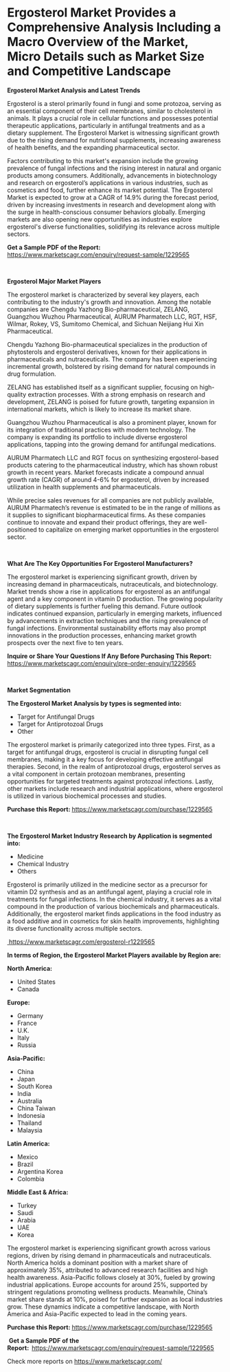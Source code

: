 <p><h1>Ergosterol Market Provides a Comprehensive Analysis Including a Macro Overview of the Market, Micro Details such as Market Size and Competitive Landscape</h1></p><p><strong>Ergosterol Market Analysis and Latest Trends</strong></p>
<p><p>Ergosterol is a sterol primarily found in fungi and some protozoa, serving as an essential component of their cell membranes, similar to cholesterol in animals. It plays a crucial role in cellular functions and possesses potential therapeutic applications, particularly in antifungal treatments and as a dietary supplement. The Ergosterol Market is witnessing significant growth due to the rising demand for nutritional supplements, increasing awareness of health benefits, and the expanding pharmaceutical sector.</p><p>Factors contributing to this market's expansion include the growing prevalence of fungal infections and the rising interest in natural and organic products among consumers. Additionally, advancements in biotechnology and research on ergosterol’s applications in various industries, such as cosmetics and food, further enhance its market potential. The Ergosterol Market is expected to grow at a CAGR of 14.9% during the forecast period, driven by increasing investments in research and development along with the surge in health-conscious consumer behaviors globally. Emerging markets are also opening new opportunities as industries explore ergosterol's diverse functionalities, solidifying its relevance across multiple sectors.</p></p>
<p><strong>Get a Sample PDF of the Report:&nbsp;</strong> <a href="https://www.marketscagr.com/enquiry/request-sample/1229565?utm_campaign=3019&utm_medium=2&utm_source=Github&utm_content=ia&utm_term=01042025&utm_id=ergosterol">https://www.marketscagr.com/enquiry/request-sample/1229565</a></p>
<p>&nbsp;</p>
<p><strong>Ergosterol Major Market Players</strong></p>
<p><p>The ergosterol market is characterized by several key players, each contributing to the industry's growth and innovation. Among the notable companies are Chengdu Yazhong Bio-pharmaceutical, ZELANG, Guangzhou Wuzhou Pharmaceutical, AURUM Pharmatech LLC, RGT, HSF, Wilmar, Rokey, VS, Sumitomo Chemical, and Sichuan Neijiang Hui Xin Pharmaceutical.</p><p>Chengdu Yazhong Bio-pharmaceutical specializes in the production of phytosterols and ergosterol derivatives, known for their applications in pharmaceuticals and nutraceuticals. The company has been experiencing incremental growth, bolstered by rising demand for natural compounds in drug formulation.</p><p>ZELANG has established itself as a significant supplier, focusing on high-quality extraction processes. With a strong emphasis on research and development, ZELANG is poised for future growth, targeting expansion in international markets, which is likely to increase its market share.</p><p>Guangzhou Wuzhou Pharmaceutical is also a prominent player, known for its integration of traditional practices with modern technology. The company is expanding its portfolio to include diverse ergosterol applications, tapping into the growing demand for antifungal medications.</p><p>AURUM Pharmatech LLC and RGT focus on synthesizing ergosterol-based products catering to the pharmaceutical industry, which has shown robust growth in recent years. Market forecasts indicate a compound annual growth rate (CAGR) of around 4-6% for ergosterol, driven by increased utilization in health supplements and pharmaceuticals.</p><p>While precise sales revenues for all companies are not publicly available, AURUM Pharmatech’s revenue is estimated to be in the range of millions as it supplies to significant biopharmaceutical firms. As these companies continue to innovate and expand their product offerings, they are well-positioned to capitalize on emerging market opportunities in the ergosterol sector.</p></p>
<p>&nbsp;</p>
<p><strong>What Are The Key Opportunities For Ergosterol Manufacturers?</strong></p>
<p><p>The ergosterol market is experiencing significant growth, driven by increasing demand in pharmaceuticals, nutraceuticals, and biotechnology. Market trends show a rise in applications for ergosterol as an antifungal agent and a key component in vitamin D production. The growing popularity of dietary supplements is further fueling this demand. Future outlook indicates continued expansion, particularly in emerging markets, influenced by advancements in extraction techniques and the rising prevalence of fungal infections. Environmental sustainability efforts may also prompt innovations in the production processes, enhancing market growth prospects over the next five to ten years.</p></p>
<p><strong>Inquire or Share Your Questions If Any Before Purchasing This Report:</strong> <a href="https://www.marketscagr.com/enquiry/pre-order-enquiry/1229565?utm_campaign=3019&utm_medium=2&utm_source=Github&utm_content=ia&utm_term=01042025&utm_id=ergosterol">https://www.marketscagr.com/enquiry/pre-order-enquiry/1229565</a></p>
<p>&nbsp;</p>
<p><strong>Market Segmentation</strong></p>
<p><strong>The Ergosterol Market Analysis by types is segmented into:</strong></p>
<p><ul><li>Target for Antifungal Drugs</li><li>Target for Antiprotozoal Drugs</li><li>Other</li></ul></p>
<p><p>The ergosterol market is primarily categorized into three types. First, as a target for antifungal drugs, ergosterol is crucial in disrupting fungal cell membranes, making it a key focus for developing effective antifungal therapies. Second, in the realm of antiprotozoal drugs, ergosterol serves as a vital component in certain protozoan membranes, presenting opportunities for targeted treatments against protozoal infections. Lastly, other markets include research and industrial applications, where ergosterol is utilized in various biochemical processes and studies.</p></p>
<p><strong>Purchase this Report:&nbsp;</strong><a href="https://www.marketscagr.com/purchase/1229565?utm_campaign=3019&utm_medium=2&utm_source=Github&utm_content=ia&utm_term=01042025&utm_id=ergosterol">https://www.marketscagr.com/purchase/1229565</a></p>
<p>&nbsp;</p>
<p><strong>The Ergosterol Market Industry Research by Application is segmented into:</strong></p>
<p><ul><li>Medicine</li><li>Chemical Industry</li><li>Others</li></ul></p>
<p><p>Ergosterol is primarily utilized in the medicine sector as a precursor for vitamin D2 synthesis and as an antifungal agent, playing a crucial role in treatments for fungal infections. In the chemical industry, it serves as a vital compound in the production of various biochemicals and pharmaceuticals. Additionally, the ergosterol market finds applications in the food industry as a food additive and in cosmetics for skin health improvements, highlighting its diverse functionality across multiple sectors.</p></p>
<p><a href="https://www.marketscagr.com/ergosterol-r1229565?utm_campaign=3019&utm_medium=2&utm_source=Github&utm_content=ia&utm_term=01042025&utm_id=ergosterol">&nbsp;https://www.marketscagr.com/ergosterol-r1229565</a></p>
<p><strong>In terms of Region, the Ergosterol Market Players available by Region are:</strong></p>
<p>
    <p> <strong> North America: </strong>
        <ul>
            <li>United States</li>
            <li>Canada</li>
        </ul>
        </p> 
    <p> <strong> Europe: </strong>
        <ul>
            <li>Germany</li>
            <li>France</li>
            <li>U.K.</li>
            <li>Italy</li>
            <li>Russia</li>
        </ul>
        </p> 
    <p> <strong> Asia-Pacific: </strong>
        <ul>
            <li>China</li>
            <li>Japan</li>
            <li>South Korea</li>
            <li>India</li>
            <li>Australia</li>
            <li>China Taiwan</li>
            <li>Indonesia</li>
            <li>Thailand</li>
            <li>Malaysia</li>
        </ul>
        </p> 
    <p> <strong> Latin America: </strong>
        <ul>
            <li>Mexico</li>
            <li>Brazil</li>
            <li>Argentina Korea</li>
            <li>Colombia</li>
        </ul>
        </p> 
    <p> <strong> Middle East & Africa: </strong>
        <ul>
            <li>Turkey</li>
            <li>Saudi</li>
            <li>Arabia</li>
            <li>UAE</li>
            <li>Korea</li>
        </ul>
    </p>
    </p>
<p><p>The ergosterol market is experiencing significant growth across various regions, driven by rising demand in pharmaceuticals and nutraceuticals. North America holds a dominant position with a market share of approximately 35%, attributed to advanced research facilities and high health awareness. Asia-Pacific follows closely at 30%, fueled by growing industrial applications. Europe accounts for around 25%, supported by stringent regulations promoting wellness products. Meanwhile, China’s market share stands at 10%, poised for further expansion as local industries grow. These dynamics indicate a competitive landscape, with North America and Asia-Pacific expected to lead in the coming years.</p></p>
<p><strong>Purchase this Report: </strong><a href="https://www.marketscagr.com/purchase/1229565?utm_campaign=3019&utm_medium=2&utm_source=Github&utm_content=ia&utm_term=01042025&utm_id=ergosterol">https://www.marketscagr.com/purchase/1229565</a></p>
<p>&nbsp;<strong>Get a Sample PDF of the Report:&nbsp;&nbsp;</strong><a href="https://www.marketscagr.com/enquiry/request-sample/1229565?utm_campaign=3019&utm_medium=2&utm_source=Github&utm_content=ia&utm_term=01042025&utm_id=ergosterol">https://www.marketscagr.com/enquiry/request-sample/1229565</a></p>
<p><strong></strong></p>
<p>Check more reports on <a href="https://www.marketscagr.com/?utm_campaign=3019&utm_medium=2&utm_source=Github&utm_content=ia&utm_term=01042025&utm_id=ergosterol">https://www.marketscagr.com/</a></p>